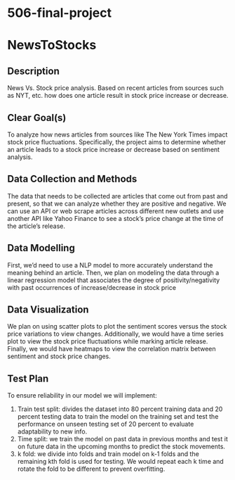 # 506-final-project 
# NewsToStocks

## Description
News Vs. Stock price analysis. Based on recent articles from sources such as NYT, etc. how does one article result in stock price increase or decrease.


## Clear Goal(s)

To analyze how news articles from sources like The New York Times impact stock price fluctuations. Specifically, the project aims to determine whether an article leads to a stock price increase or decrease based on sentiment analysis.


## Data Collection and Methods

The data that needs to be collected are articles that come out from past and present, so that we can analyze whether they are positive and negative. We can use an API or web scrape articles across different new outlets and use another API like Yahoo Finance to see a stock’s price change at the time of the article’s release. 


## Data Modelling

First, we’d need to use a NLP model to more accurately understand the meaning behind an article. Then, we plan on modeling the data through a linear regression model that associates the degree of positivity/negativity with past occurrences of increase/decrease in stock price


## Data Visualization

We plan on using scatter plots to plot the sentiment scores versus the stock price variations to view changes. Additionally, we would have a time series plot to view the stock price fluctuations while marking article release. Finally, we would have heatmaps to view the correlation matrix between sentiment and stock price changes.

## Test Plan
To ensure reliability in our model we will implement:
1) Train test split: divides the dataset into 80 percent training data and 20 percent testing data to train the model on the training set and test the performance on unseen testing set of 20 percent to evaluate adaptability to new info.
2) Time split: we train the model on past data in previous months and test it on future data in the upcoming months to predict the stock movements.
3) k fold: we divide into folds and train model on k-1 folds and the remaining kth fold is used for testing. We would repeat each k time and rotate the fold to be different to prevent overfitting.

